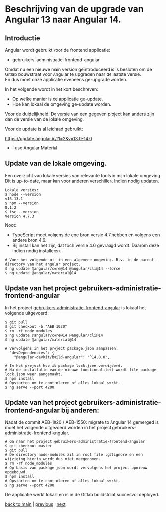 # Beschrijving van de upgrade van Angular 13 naar Angular 14.

## Introductie

Angular wordt gebruikt voor de frontend applicatie:
- gebruikers-administratie-frontend-angular

Omdat nu een nieuwe main version geïntroduceerd is is besloten om de Gitlab bouwstraat voor Angular te upgraden
naar de laatste versie.  
En dus moet onze applicatie eveneens ge-upgrade worden.

In het volgende wordt in het kort beschreven:
- Op welke manier is de applicatie ge-update.
- Hoe kan lokaal de omgeving ge-update worden.

Voor de duidelijkheid:
De versie van een gegeven project kan anders zijn dan de versie van de lokale omgeving.

Voor de update is al leidraad gebruikt:

https://update.angular.io/?l=2&v=13.0-14.0
- I use Angular Material

## Update van de lokale omgeving.

Een overzicht van lokale versies van relevante tools in mijn lokale omgeving. Dit is up-to-date, maar
kan voor anderen verschillen. Indien nodig updaten.

```shell
Lokale versies:
$ node --version
v16.13.1
$ npm --version
8.1.2
$ tsc --version
Version 4.7.3
```
Noot:
- TypeScript moet volgens de ene bron versie 4.7 hebben en volgens een andere bron 4.6.
- Bij install kan het zijn, dat toch versie 4.6 gevraagd wordt. Daarom deze indien nodig installeren.

```shell
# Voer het volgende uit in een algemene omgeving. B.v. in de parent-directory van het angular project.
$ ng update @angular/core@14 @angular/cli@14 --force
$ ng update @angular/material@14
```

## Update van het project gebruikers-administratie-frontend-angular

In het project [gebruikers-administratie-frontend-angular](https://gitlab.bkwi.nl/bp/pm/ba/services-inkijk/gebruikers-administratie-frontend-angular)
is lokaal het volgende uitgevoerd:

```shell
$ git pull
$ git checkout -b "AEB-1020"
$ rm -rf node_modules
$ ng update @angular/core@14 @angular/cli@14
$ ng update @angular/material@14

# Vervolgens in het project package.json aanpassen:
  "devDependencies": {
    "@angular-devkit/build-angular": "^14.0.0",

# In het project heb ik package-lock.json verwijderd.
# Na de installatie van de nieuwe functionaliteit wordt file package-lock.json weer aangemaakt.
$ npm install
# Opstarten om te controleren of alles lokaal werkt.
$ ng serve --port 4200
```

## Update van het project gebruikers-administratie-frontend-angular bij anderen:

Nadat de commit AEB-1020 / AEB-1550: migrate to Angular 14 gemerged is moet het volgende uitgevoerd worden in
het project gebruikers-administratie-frontend-angular.

```shell
# Ga naar het project gebruikers-administratie-frontend-angular
$ git checkout master
$ git pull
# De directory node-modules zit in root file .gitignore en een wijziging hierin wordt dus niet meegenomen.
$ rm -rf node_modules
# Op basis van package.json wordt vervolgens het project opnieuw opgebouwd.
$ npm install
# Opstarten om te controleren of alles lokaal werkt.
$ ng serve --port 4200
```

De applicatie werkt lokaal en is in de Gitlab buildstraat succesvol deployed.

[back to main](../README.md) |
[previous](./8_TechnischOntwerp.md) |
[next](./11_Uitleg_Functionele_en_Technische_Werking_GA_Frontend.md)